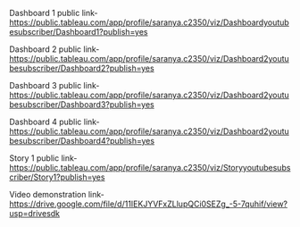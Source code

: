 Dashboard 1 public link-https://public.tableau.com/app/profile/saranya.c2350/viz/Dashboardyoutubesubscriber/Dashboard1?publish=yes

Dashboard 2 public link-https://public.tableau.com/app/profile/saranya.c2350/viz/Dashboard2youtubesubscriber/Dashboard2?publish=yes

Dashboard 3 public link-https://public.tableau.com/app/profile/saranya.c2350/viz/Dashboard2youtubesubscriber/Dashboard3?publish=yes

Dashboard 4 public link-https://public.tableau.com/app/profile/saranya.c2350/viz/Dashboard2youtubesubscriber/Dashboard4?publish=yes

Story 1 public link-https://public.tableau.com/app/profile/saranya.c2350/viz/Storyyoutubesubscriber/Story1?publish=yes

Video demonstration link-
https://drive.google.com/file/d/11IEKJYVFxZLlupQCi0SEZg_-5-7quhif/view?usp=drivesdk
